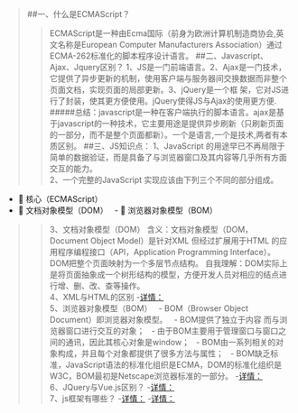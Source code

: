 >##一、什么是ECMAScript？
>>ECMAScript是一种由Ecma国际（前身为欧洲计算机制造商协会,英文名称是European Computer Manufacturers Association）通过ECMA-262标准化的脚本程序设计语言。
>##二、Javascript、Ajax、Jquery区别？
>>1、JS是一门前端语言。2、Ajax是一门技术，它提供了异步更新的机制，使用客户端与服务器间交换数据而非整个页面文档，实现页面的局部更新。3、jQuery是一个框
>>架，它对JS进行了封装，使其更方便使用。jQuery使得JS与Ajax的使用更方便.<br/>
#####总结：javascript是一种在客户端执行的脚本语言。ajax是基于javascript的一种技术，它主要用途是提供异步刷新（只刷新页面的一部分，而不是整个页面都新）。一个是语言,一个是技术,两者有本质区别。
##三、JS知识点：
>>1、JavaScript 的用途早已不再局限于简单的数据验证，而是具备了与浏览器窗口及其内容等几乎所有方面交互的能力。<br/>
>>2、一个完整的JavaScript 实现应该由下列三个不同的部分组成。
   -  核心（ECMAScript）
   -  文档对象模型（DOM）
   -  浏览器对象模型（BOM）<br/>
>>3、文档对象模型（DOM）
>>含义：文档对象模型（DOM，Document Object Model）是针对XML 但经过扩展用于HTML 的应用程序编程接口（API，Application Programming Interface）。DOM把整个页面映射为一个多层节点结构。
>>自我理解：DOM实际上是将页面抽象成一个树形结构的模型，方便开发人员对相应的结点进行增、删、改、查等操作。<br/>
>>4、XML与HTML的区别
>>-[详情：](http://blog.csdn.net/liu_yujie2011com/article/details/20284453)<br/>
>>5、浏览器对象模型（BOM）
   - BOM（Browser Object Document）即浏览器对象模型。
   - BOM提供了独立于内容 而与浏览器窗口进行交互的对象；
   - 由于BOM主要用于管理窗口与窗口之间的通讯，因此其核心对象是window；
   - BOM由一系列相关的对象构成，并且每个对象都提供了很多方法与属性；
   - BOM缺乏标准，JavaScript语法的标准化组织是ECMA，DOM的标准化组织是W3C，BOM最初是Netscape浏览器标准的一部分。
>>-[详情：](http://www.cnblogs.com/2010master/p/5824215.html)<br/>
>>6、JQuery与Vue.js区别？
>>-[详情：](http://www.cnblogs.com/Sroot/p/5764496.html)<br/>
>>7、js框架有哪些？
>>-[详情：](http://www.cnblogs.com/xiaogelove/p/4654414.html)
>>-[详情：](http://www.cnblogs.com/mbailing/p/5627792.html)
